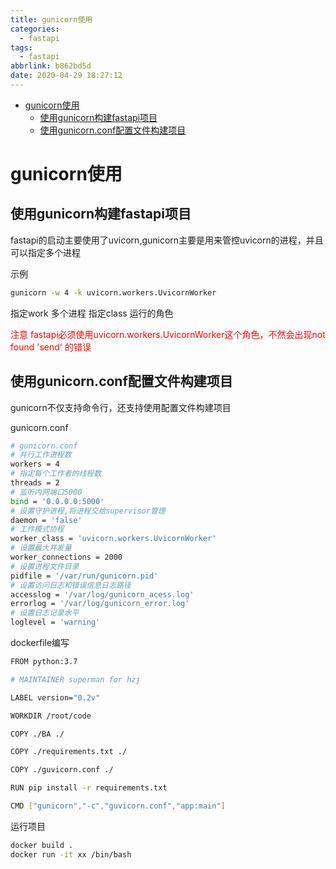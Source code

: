 ```yaml
---
title: gunicorn使用
categories:
  - fastapi
tags:
  - fastapi
abbrlink: b862bd5d
date: 2020-04-29 18:27:12
---
```



<!-- @import "[TOC]" {cmd="toc" depthFrom=1 depthTo=6 orderedList=false} -->

<!-- code_chunk_output -->

- [gunicorn使用](#gunicorn使用)
  - [使用gunicorn构建fastapi项目](#使用gunicorn构建fastapi项目)
  - [使用gunicorn.conf配置文件构建项目](#使用gunicornconf配置文件构建项目)

<!-- /code_chunk_output -->

<!-- more -->



# gunicorn使用


## 使用gunicorn构建fastapi项目
fastapi的启动主要使用了uvicorn,gunicorn主要是用来管控uvicorn的进程，并且可以指定多个进程

示例
```bash
gunicorn -w 4 -k uvicorn.workers.UvicornWorker
```
指定work 多个进程
指定class 运行的角色

<font color='red'>注意 fastapi必须使用uvicorn.workers.UvicornWorker这个角色，不然会出现not found 'send' 的错误</font>


## 使用gunicorn.conf配置文件构建项目
gunicorn不仅支持命令行，还支持使用配置文件构建项目

gunicorn.conf
```bash
# gunicorn.conf
# 并行工作进程数
workers = 4
# 指定每个工作者的线程数
threads = 2
# 监听内网端口5000
bind = '0.0.0.0:5000'
# 设置守护进程,将进程交给supervisor管理
daemon = 'false'
# 工作模式协程
worker_class = 'uvicorn.workers.UvicornWorker'
# 设置最大并发量
worker_connections = 2000
# 设置进程文件目录
pidfile = '/var/run/gunicorn.pid'
# 设置访问日志和错误信息日志路径
accesslog = '/var/log/gunicorn_acess.log'
errorlog = '/var/log/gunicorn_error.log'
# 设置日志记录水平
loglevel = 'warning'
```

dockerfile编写
```bash
FROM python:3.7

# MAINTAINER superman for hzj

LABEL version="0.2v"

WORKDIR /root/code

COPY ./BA ./

COPY ./requirements.txt ./

COPY ./guvicorn.conf ./

RUN pip install -r requirements.txt

CMD ["gunicorn","-c","guvicorn.conf","app:main"]
```

运行项目
```bash
docker build .
docker run -it xx /bin/bash
```